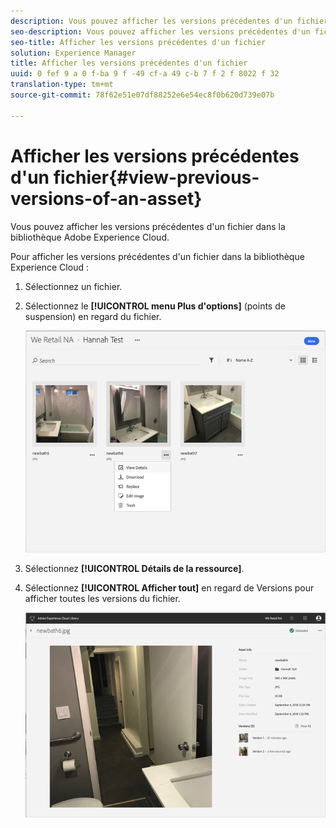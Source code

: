 ```yaml
---
description: Vous pouvez afficher les versions précédentes d'un fichier dans la bibliothèque Adobe Experience Cloud.
seo-description: Vous pouvez afficher les versions précédentes d'un fichier dans la bibliothèque Adobe Experience Cloud.
seo-title: Afficher les versions précédentes d'un fichier
solution: Experience Manager
title: Afficher les versions précédentes d'un fichier
uuid: 0 fef 9 a 0 f-ba 9 f -49 cf-a 49 c-b 7 f 2 f 8022 f 32
translation-type: tm+mt
source-git-commit: 78f62e51e07df88252e6e54ec8f0b620d739e07b

---
```



# Afficher les versions précédentes d'un fichier{#view-previous-versions-of-an-asset}

Vous pouvez afficher les versions précédentes d'un fichier dans la bibliothèque Adobe Experience Cloud.

Pour afficher les versions précédentes d'un fichier dans la bibliothèque Experience Cloud :

1. Sélectionnez un fichier.
1. Sélectionnez le **[!UICONTROL menu Plus d'options]** (points de suspension) en regard du fichier.

   ![](assets/library_asset_options.png)

1. Sélectionnez **[!UICONTROL Détails de la ressource]**.
1. Sélectionnez **[!UICONTROL Afficher tout]** en regard de Versions pour afficher toutes les versions du fichier.

   ![](assets/library_details_versions.png)

